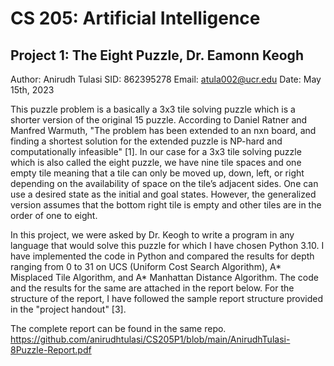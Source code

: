 # CS 205: Artificial Intelligence
## Project 1: The Eight Puzzle, Dr. Eamonn Keogh

Author: Anirudh Tulasi
SID: 862395278
Email: atula002@ucr.edu
Date: May 15th, 2023

This puzzle problem is a basically a 3x3 tile solving puzzle which is a shorter version of the original 15 puzzle. According to Daniel Ratner and Manfred Warmuth, "The problem has been extended to an nxn board, and finding a shortest solution for the extended puzzle is NP-hard and computationally infeasible" [1]. In our case for a 3x3 tile solving puzzle which is also called the eight puzzle, we have nine tile spaces and one empty tile meaning that a tile can only be moved up, down, left, or right depending on the availability of space on the tile’s adjacent sides. One can use a desired state as the initial and goal states. However, the generalized version assumes that the bottom right tile is empty and other tiles are in the order of one to eight.

In this project, we were asked by Dr. Keogh to write a program in any language that would solve this puzzle for which I have chosen Python 3.10. I have implemented the code in Python and compared the results for depth ranging from 0 to 31 on UCS (Uniform Cost Search Algorithm), A* Misplaced Tile Algorithm, and A* Manhattan Distance Algorithm. The code and the results for the same are attached in the report below. For the structure of the report, I have followed the sample report structure provided in the "project handout" [3].

The complete report can be found in the same repo. https://github.com/anirudhtulasi/CS205P1/blob/main/AnirudhTulasi-8Puzzle-Report.pdf
